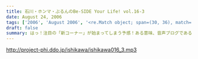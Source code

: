 ```yaml
---
title: 石川・ホンマ・ぶるんのBe-SIDE Your Life! vol.16-3
date: August 24, 2006
tags: ['2006', 'August 2006', '<re.Match object; span=(30, 36), match='vol.16'>']
draft: false
summary: はっ！注目の「新コーナー」が始まってしまう予感！ある意味、音声ブログである当番組が、本家ブログの達人に果敢にも挑んでいく番組。コーナー名は特に注意が必要なので、耳をこらして聴いてみてほしい必須の三本目です。NAMAE
---
```


http://project-phi.ddo.jp/ishikawa/ishikawa016_3.mp3
